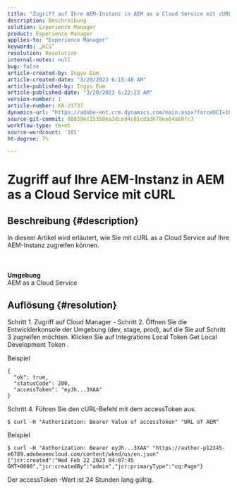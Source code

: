 ```yaml
---
title: "Zugriff auf Ihre AEM-Instanz in AEM as a Cloud Service mit cURL"
description: Beschreibung
solution: Experience Manager
product: Experience Manager
applies-to: "Experience Manager"
keywords: „KCS“
resolution: Resolution
internal-notes: null
bug: false
article-created-by: Ingyu Eum
article-created-date: "3/20/2023 6:15:48 AM"
article-published-by: Ingyu Eum
article-published-date: "3/20/2023 6:22:23 AM"
version-number: 1
article-number: KA-21737
dynamics-url: "https://adobe-ent.crm.dynamics.com/main.aspx?forceUCI=1&pagetype=entityrecord&etn=knowledgearticle&id=d4301ca4-e6c6-ed11-b597-6045bd006295"
source-git-commit: 08839ec15358ea3dced4c81cd5d670ee64a60fc3
workflow-type: tm+mt
source-wordcount: '101'
ht-degree: 7%

---
```


# Zugriff auf Ihre AEM-Instanz in AEM as a Cloud Service mit cURL

## Beschreibung {#description}

In diesem Artikel wird erläutert, wie Sie mit cURL as a Cloud Service auf Ihre AEM-Instanz zugreifen können.<br><br> <br><br><b>Umgebung</b>
<br>AEM as a Cloud Service

## Auflösung {#resolution}


Schritt 1. Zugriff auf Cloud Manager - Schritt 2. Öffnen Sie die Entwicklerkonsole der Umgebung (dev, stage, prod), auf die Sie auf Schritt 3 zugreifen möchten. Klicken Sie auf Integrations Local Token Get Local Development Token .

Beispiel


```
{
  "ok": true,
  "statusCode": 200,
  "accessToken": "eyJh...3XAA"
}
```


Schritt 4. Führen Sie den cURL-Befehl mit dem accessToken aus.


```
$ curl -H "Authorization: Bearer Value of accessToken" "URL of AEM"
```


Beispiel


```
$ curl -H "Authorization: Bearer eyJh...3XAA" "https://author-p12345-e6789.adobeaemcloud.com/content/wknd/us/en.json"
{"jcr:created":"Wed Feb 22 2023 04:07:45 GMT+0000","jcr:createdBy":"admin","jcr:primaryType":"cq:Page"}
```


Der accessToken -Wert ist 24 Stunden lang gültig.
